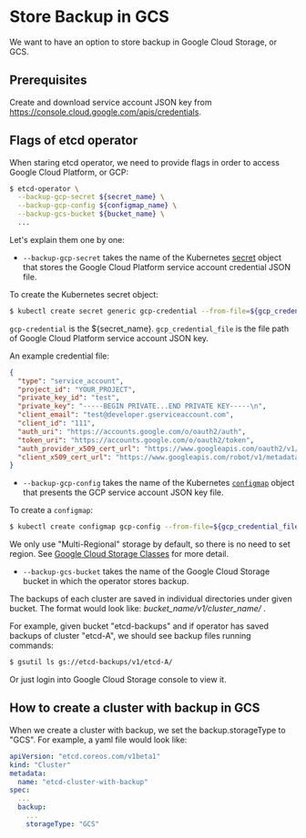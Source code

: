 # Store Backup in GCS

We want to have an option to store backup in Google Cloud Storage, or GCS.

## Prerequisites

Create and download service account JSON key from https://console.cloud.google.com/apis/credentials.

## Flags of etcd operator

When staring etcd operator, we need to provide flags in order to access Google Cloud Platform, or GCP:

```bash
$ etcd-operator \
  --backup-gcp-secret ${secret_name} \
  --backup-gcp-config ${configmap_name} \
  --backup-gcs-bucket ${bucket_name} \
  ...
```

Let's explain them one by one:

- `--backup-gcp-secret` takes the name of the Kubernetes [secret](https://kubernetes.io/docs/user-guide/kubectl/v1.6/#-em-secret-generic-em-) object that stores the Google Cloud Platform service account credential JSON file.

To create the Kubernetes secret object:

```bash
$ kubectl create secret generic gcp-credential --from-file=${gcp_credential_file}
```

`gcp-credential` is the ${secret_name}. `gcp_credential_file` is the file path of Google Cloud Platform service account JSON key.

An example credential file:

```json
{
  "type": "service_account",
  "project_id": "YOUR_PROJECT",
  "private_key_id": "test",
  "private_key": "-----BEGIN PRIVATE...END PRIVATE KEY-----\n",
  "client_email": "test@developer.gserviceaccount.com",
  "client_id": "111",
  "auth_uri": "https://accounts.google.com/o/oauth2/auth",
  "token_uri": "https://accounts.google.com/o/oauth2/token",
  "auth_provider_x509_cert_url": "https://www.googleapis.com/oauth2/v1/certs",
  "client_x509_cert_url": "https://www.googleapis.com/robot/v1/metadata/x509/test.gserviceaccount.com"
}
```

- `--backup-gcp-config` takes the name of the Kubernetes [`configmap`](https://kubernetes.io/docs/user-guide/kubectl/v1.6/#-em-configmap-em-) object that presents the GCP service account JSON key file.

To create a `configmap`:

```bash
$ kubectl create configmap gcp-config --from-file=${gcp_credential_file}
```

We only use "Multi-Regional" storage by default, so there is no need to set region. See [Google Cloud Storage Classes](https://cloud.google.com/storage/docs/storage-classes) for more detail.

- `--backup-gcs-bucket` takes the name of the Google Cloud Storage bucket in which the operator stores backup.

The backups of each cluster are saved in individual directories under given bucket. The format would look like: *bucket_name/v1/cluster_name/* .

For example, given bucket "etcd-backups" and if operator has saved backups of cluster "etcd-A", we should see backup files running commands:

```bash
$ gsutil ls gs://etcd-backups/v1/etcd-A/
```

Or just login into Google Cloud Storage console to view it.

## How to create a cluster with backup in GCS

When we create a cluster with backup, we set the backup.storageType to "GCS".
For example, a yaml file would look like:

```yaml
apiVersion: "etcd.coreos.com/v1beta1"
kind: "Cluster"
metadata:
  name: "etcd-cluster-with-backup"
spec:
  ...
  backup:
    ...
    storageType: "GCS"
```
